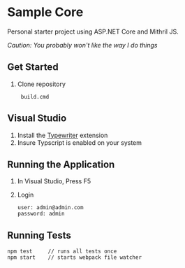 # Sample Core

Personal starter project using ASP.NET Core and Mithril JS.

*Caution: You probably won't like the way I do things*

## Get Started

1. Clone repository

        build.cmd


## Visual Studio

1. Install the [Typewriter](https://marketplace.visualstudio.com/items?itemName=frhagn.Typewriter) extension
3. Insure Typscript is enabled on your system
 

## Running the Application

1. In Visual Studio, Press F5
2. Login 

       user: admin@admin.com
       password: admin

## Running Tests

    npm test     // runs all tests once
    npm start    // starts webpack file watcher